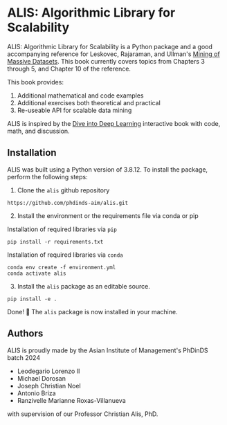 # ALIS: Algorithmic Library for Scalability

ALIS: Algorithmic Library for Scalability is a Python package and a good accompanying reference for Leskovec, Rajaraman, and Ullman's [Mining of Massive Datasets](http://www.mmds.org/). This book currently covers topics from Chapters 3 through 5, and Chapter 10 of the reference.

This book provides:

1. Additional mathematical and code examples
2. Additional exercises both theoretical and practical
3. Re-useable API for scalable data mining

ALIS is inspired by the [Dive into Deep Learning](https://d2l.ai/index.html) interactive book with code, math, and discussion.

## Installation

ALIS was built using a Python version of 3.8.12. To install the package, perform the following steps:

1. Clone the `alis` github repository

```
https://github.com/phdinds-aim/alis.git
```

2. Install the environment or the requirements file via conda or pip

Installation of required libraries via `pip`

```
pip install -r requirements.txt
```

Installation of required libraries via `conda`

```
conda env create -f environment.yml
conda activate alis
```

3. Install the `alis` package as an editable source.

```
pip install -e .
```

Done! 🎉 The `alis` package is now installed in your machine.


## Authors

ALIS is proudly made by the Asian Institute of Management's PhDinDS batch 2024

- Leodegario Lorenzo II
- Michael Dorosan
- Joseph Christian Noel
- Antonio Briza
- Ranzivelle Marianne Roxas-Villanueva

with supervision of our Professor Christian Alis, PhD.
